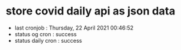 # store covid daily api as json data

- last cronjob : Thursday, 22 April 2021 00:46:52
- status og cron : success
- status daily cron : success
      
      